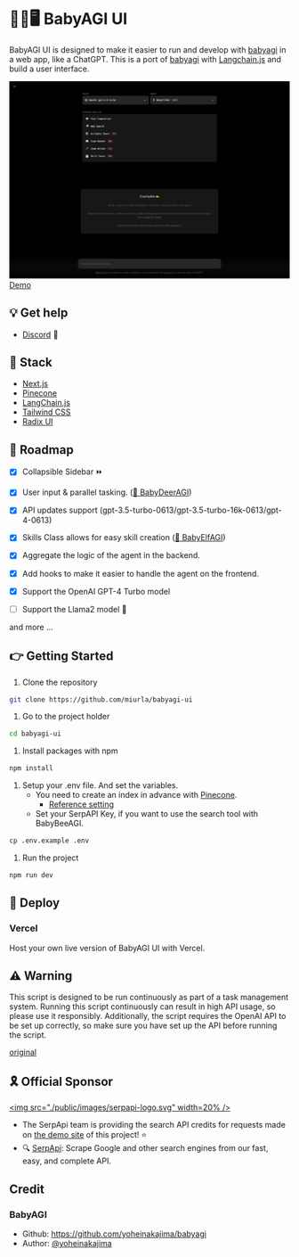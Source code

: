 # 👶🤖🖥️ BabyAGI UI

BabyAGI UI is designed to make it easier to run and develop with [babyagi](https://github.com/yoheinakajima/babyagi) in a web app, like a ChatGPT. This is a port of [babyagi](https://github.com/yoheinakajima/babyagi) with [Langchain.js](https://github.com/hwchase17/langchainjs) and build a user interface.

![](./public/images/screenshot-230722.png)[Demo](https://twitter.com/miiura/status/1653026609606320130)

## 💡 Get help

- [Discord](https://discord.gg/8nMD4X6RJm) 💬

## 🧰 Stack

- [Next.js](https://nextjs.org/)
- [Pinecone](https://www.pinecone.io/)
- [LangChain.js](https://github.com/hwchase17/langchainjs)
- [Tailwind CSS](https://tailwindcss.com/)
- [Radix UI](https://www.radix-ui.com/)

## 🚗 Roadmap

- [x] Collapsible Sidebar ⏩️

- [x] User input & parallel tasking. ([🦌 BabyDeerAGI](https://twitter.com/yoheinakajima/status/1666313838868992001))

- [x] API updates support (gpt-3.5-turbo-0613/gpt-3.5-turbo-16k-0613/gpt-4-0613)

- [x] Skills Class allows for easy skill creation ([🧝 BabyElfAGI](https://twitter.com/yoheinakajima/status/1678443482866933760))

- [x] Aggregate the logic of the agent in the backend.

- [x] Add hooks to make it easier to handle the agent on the frontend.

- [x] Support the OpenAI GPT-4 Turbo model

- [ ] Support the Llama2 model 🦙

and more ...

## 👉 Getting Started

1. Clone the repository

```sh
git clone https://github.com/miurla/babyagi-ui
```

1. Go to the project holder

```sh
cd babyagi-ui
```

1. Install packages with npm

```sh
npm install
```

1. Setup your .env file. And set the variables.
   - You need to create an index in advance with [Pinecone](https://www.pinecone.io/).
     - [Reference setting](./public/pinecone-setup.png)
   - Set your SerpAPI Key, if you want to use the search tool with BabyBeeAGI.

```sh
cp .env.example .env
```

1. Run the project

```sh
npm run dev
```

## 🚀 Deploy

### Vercel

Host your own live version of BabyAGI UI with Vercel.

## ⚠️ Warning

This script is designed to be run continuously as part of a task management system. Running this script continuously can result in high API usage, so please use it responsibly. Additionally, the script requires the OpenAI API to be set up correctly, so make sure you have set up the API before running the script.

[original](https://github.com/yoheinakajima/babyagi#warning)

## 🎗️ Official Sponsor

[&lt;img src="./public/images/serpapi-logo.svg" width=20% /&gt;](https://serpapi.com/)

- The SerpApi team is providing the search API credits for requests made on [the demo site](https://babyagi-ui.vercel.app/) of this project! ⭐️
- 🔍 [SerpApi](https://serpapi.com/): Scrape Google and other search engines from our fast, easy, and complete API.

## Credit

### BabyAGI

- Github: https://github.com/yoheinakajima/babyagi
- Author: [@yoheinakajima](https://github.com/yoheinakajima)
